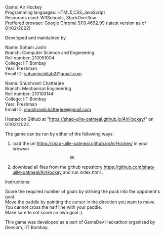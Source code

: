 
Game: Air Hockey         
Programming languages: HTML5,CSS,JavaScript    
Resources used: W3Schools, StackOverflow   
Preffered browser: Google Chrome 97.0.4692.99 (latest version as of 01/02/2022) 

Developed and maintained by  

Name: Soham Joshi                                                                                      
Branch: Computer Science and Engineering                     
Roll number:  210051004                                                                  
College: IIT Bombay                                     
Year: Freshman   
Email ID: sohamjoshitab2@gmail.com       

Name: Shubhranil Chatterjee                
Branch: Mechanical Engineering                                                     
Roll number: 210100144                                                                       
College: IIT Bombay                                                          
Year: Freshman                  
Email ID: shubhranilchatterjee@gmail.com

Hosted on Github at "https://shaq-uille-oatmeal.github.io/AirHockey/" on 01/02/2022.

The game can be run by either of the following ways:

1. load the url https://shaq-uille-oatmeal.github.io/AirHockey/ in your browser

                                 OR

2. download all files from the github repository https://github.com/shaq-uille-oatmeal/AirHockey and   run index.html  .


Instructions:  

Score the required number of goals by striking the puck into the opponent's goal.  
Move the paddle by pointing the cursor in the direction you want to move.  
You cannot cross the half line with your paddle.  
Make sure to not score an own goal :).  


This game was developed as a part of GameDev Hackathon organised by Devcom, IIT Bombay.
